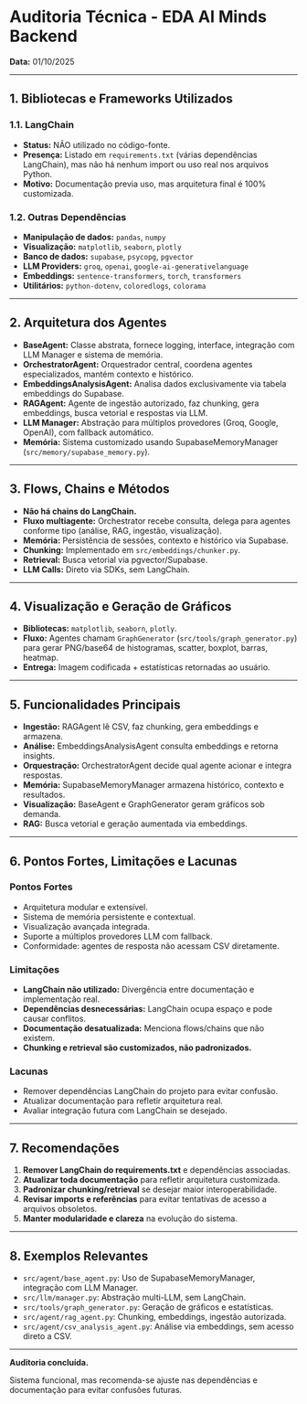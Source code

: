 # Auditoria Técnica - EDA AI Minds Backend

**Data:** 01/10/2025

---

## 1. Bibliotecas e Frameworks Utilizados

### 1.1. LangChain
- **Status:** NÃO utilizado no código-fonte.
- **Presença:** Listado em `requirements.txt` (várias dependências LangChain), mas não há nenhum import ou uso real nos arquivos Python.
- **Motivo:** Documentação previa uso, mas arquitetura final é 100% customizada.

### 1.2. Outras Dependências
- **Manipulação de dados:** `pandas`, `numpy`
- **Visualização:** `matplotlib`, `seaborn`, `plotly`
- **Banco de dados:** `supabase`, `psycopg`, `pgvector`
- **LLM Providers:** `groq`, `openai`, `google-ai-generativelanguage`
- **Embeddings:** `sentence-transformers`, `torch`, `transformers`
- **Utilitários:** `python-dotenv`, `coloredlogs`, `colorama`

---

## 2. Arquitetura dos Agentes

- **BaseAgent:** Classe abstrata, fornece logging, interface, integração com LLM Manager e sistema de memória.
- **OrchestratorAgent:** Orquestrador central, coordena agentes especializados, mantém contexto e histórico.
- **EmbeddingsAnalysisAgent:** Analisa dados exclusivamente via tabela embeddings do Supabase.
- **RAGAgent:** Agente de ingestão autorizado, faz chunking, gera embeddings, busca vetorial e respostas via LLM.
- **LLM Manager:** Abstração para múltiplos provedores (Groq, Google, OpenAI), com fallback automático.
- **Memória:** Sistema customizado usando SupabaseMemoryManager (`src/memory/supabase_memory.py`).

---

## 3. Flows, Chains e Métodos

- **Não há chains do LangChain.**
- **Fluxo multiagente:** Orchestrator recebe consulta, delega para agentes conforme tipo (análise, RAG, ingestão, visualização).
- **Memória:** Persistência de sessões, contexto e histórico via Supabase.
- **Chunking:** Implementado em `src/embeddings/chunker.py`.
- **Retrieval:** Busca vetorial via pgvector/Supabase.
- **LLM Calls:** Direto via SDKs, sem LangChain.

---

## 4. Visualização e Geração de Gráficos

- **Bibliotecas:** `matplotlib`, `seaborn`, `plotly`.
- **Fluxo:** Agentes chamam `GraphGenerator` (`src/tools/graph_generator.py`) para gerar PNG/base64 de histogramas, scatter, boxplot, barras, heatmap.
- **Entrega:** Imagem codificada + estatísticas retornadas ao usuário.

---

## 5. Funcionalidades Principais

- **Ingestão:** RAGAgent lê CSV, faz chunking, gera embeddings e armazena.
- **Análise:** EmbeddingsAnalysisAgent consulta embeddings e retorna insights.
- **Orquestração:** OrchestratorAgent decide qual agente acionar e integra respostas.
- **Memória:** SupabaseMemoryManager armazena histórico, contexto e resultados.
- **Visualização:** BaseAgent e GraphGenerator geram gráficos sob demanda.
- **RAG:** Busca vetorial e geração aumentada via embeddings.

---

## 6. Pontos Fortes, Limitações e Lacunas

### Pontos Fortes
- Arquitetura modular e extensível.
- Sistema de memória persistente e contextual.
- Visualização avançada integrada.
- Suporte a múltiplos provedores LLM com fallback.
- Conformidade: agentes de resposta não acessam CSV diretamente.

### Limitações
- **LangChain não utilizado:** Divergência entre documentação e implementação real.
- **Dependências desnecessárias:** LangChain ocupa espaço e pode causar conflitos.
- **Documentação desatualizada:** Menciona flows/chains que não existem.
- **Chunking e retrieval são customizados, não padronizados.**

### Lacunas
- Remover dependências LangChain do projeto para evitar confusão.
- Atualizar documentação para refletir arquitetura real.
- Avaliar integração futura com LangChain se desejado.

---

## 7. Recomendações

1. **Remover LangChain do requirements.txt** e dependências associadas.
2. **Atualizar toda documentação** para refletir arquitetura customizada.
3. **Padronizar chunking/retrieval** se desejar maior interoperabilidade.
4. **Revisar imports e referências** para evitar tentativas de acesso a arquivos obsoletos.
5. **Manter modularidade e clareza** na evolução do sistema.

---

## 8. Exemplos Relevantes

- `src/agent/base_agent.py`: Uso de SupabaseMemoryManager, integração com LLM Manager.
- `src/llm/manager.py`: Abstração multi-LLM, sem LangChain.
- `src/tools/graph_generator.py`: Geração de gráficos e estatísticas.
- `src/agent/rag_agent.py`: Chunking, embeddings, ingestão autorizada.
- `src/agent/csv_analysis_agent.py`: Análise via embeddings, sem acesso direto a CSV.

---

**Auditoria concluída.**

Sistema funcional, mas recomenda-se ajuste nas dependências e documentação para evitar confusões futuras.